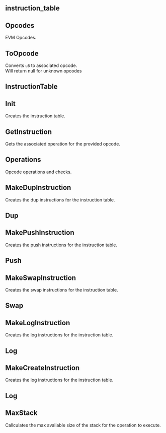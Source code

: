## instruction_table

## Opcodes
EVM Opcodes.

## ToOpcode
Converts `u8` to associated opcode.\
Will return null for unknown opcodes

## InstructionTable

## Init
Creates the instruction table.

## GetInstruction
Gets the associated operation for the provided opcode.

## Operations
Opcode operations and checks.

## MakeDupInstruction
Creates the dup instructions for the instruction table.

## Dup

## MakePushInstruction
Creates the push instructions for the instruction table.

## Push

## MakeSwapInstruction
Creates the swap instructions for the instruction table.

## Swap

## MakeLogInstruction
Creates the log instructions for the instruction table.

## Log

## MakeCreateInstruction
Creates the log instructions for the instruction table.

## Log

## MaxStack
Callculates the max avaliable size of the stack for the operation to execute.

